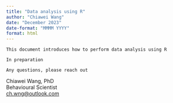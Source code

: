 ```yaml
---
title: "Data analysis using R"
author: "Chiawei Wang"
date: "December 2023"
date-format: "MMMM YYYY"
format: html
---
```


`This document introduces how to perform data analysis using R`

`In preparation`

`Any questions, please reach out`

Chiawei Wang, PhD\
Behavioural Scientist\
[ch.wng\@outlook.com](mailto:ch.wng@outlook.com)

